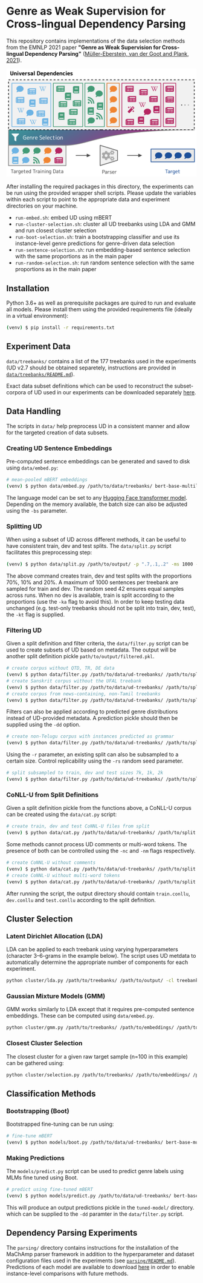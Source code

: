 # Genre as Weak Supervision for Cross-lingual Dependency Parsing

This repository contains implementations of the data selection methods from the EMNLP 2021 paper **"Genre as Weak Supervision for Cross-lingual Dependency Parsing"** ([Müller-Eberstein, van der Goot and Plank, 2021](https://aclanthology.org/2021.emnlp-main.393/)).

![Genre selection models extract the most similar sentences from UD based on data-driven genre similarity in order to train cross-lingual, zero-shot parsers.](header.png)

After installing the required packages in this directory, the experiments can be run using the provided wrapper shell scripts. Please update the variables within each script to point to the appropriate data and experiment directories on your machine.

* `run-embed.sh`: embed UD using mBERT
* `run-cluster-selection.sh`: cluster all UD treebanks using LDA and GMM and run closest cluster selection
* `run-boot-selection.sh`: train a bootstrapping classifier and use its instance-level genre predictions for genre-driven data selection
* `run-sentence-selection.sh`: run embedding-based sentence selection with the same proportions as in the main paper
* `run-random-selection.sh`: run random sentence selection with the same proportions as in the main paper

## Installation

Python 3.6+ as well as prerequisite packages are quired to run and evaluate all models. Please install them using the provided requirements file (ideally in a virtual environment):

```bash
(venv) $ pip install -r requirements.txt
```

## Experiment Data

`data/treebanks/` contains a list of the 177 treebanks used in the experiments (UD v2.7 should be obtained separetely, instructions are provided in [`data/treebanks/README.md`](data/treebanks/README.md)).

Exact data subset definitions which can be used to reconstruct the subset-corpora of UD used in our experiments can be downloaded separately [here](https://personads.me/x/emnlp-2021-data).

## Data Handling

The scripts in `data/` help preprocess UD in a consistent manner and allow for the targeted creation of data subsets.

### Creating UD Sentence Embeddings

Pre-computed sentence embeddings can be generated and saved to disk using `data/embed.py`:

```bash
# mean-pooled mBERT embeddings
(venv) $ python data/embed.py /path/to/data/treebanks/ bert-base-multilingual-cased /path/to/embeddings/
```

The language model can be set to any [Hugging Face transformer model](https://huggingface.co/). Depending on the memory available, the batch size can also be adjusted using the `-bs` parameter.

### Splitting UD

When using a subset of UD across different methods, it can be useful to have consistent train, dev and test splits. The `data/split.py` script facilitates this preprocessing step:

```bash
(venv) $ python data/split.py /path/to/output/ -p ".7,.1,.2" -ms 1000 -kt -rs 42
```

The above command creates train, dev and test splits with the proportions 70%, 10% and 20%. A maximum of 1000 sentences per treebank are sampled for train and dev. The random seed 42 ensures equal samples across runs. When no dev is available, train is split according to the proportions (use the `-ka` flag to avoid this). In order to keep testing data unchanged (e.g. test-only treebanks should not be split into train, dev, test), the `-kt` flag is supplied.

### Filtering UD

Given a split definition and filter criteria, the `data/filter.py` script can be used to create subsets of UD based on metadata. The output will be another split definition pickle `path/to/output/filtered.pkl`.

```bash
# create corpus without QTD, TR, DE data
(venv) $ python data/filter.py /path/to/data/ud-treebanks/ /path/to/split.pkl /path/to/output/ -el "Turkish German,Turkish,German"
# create Sanskrit corpus without the UFAL treebank
(venv) $ python data/filter.py /path/to/data/ud-treebanks/ /path/to/split.pkl /path/to/output/ -il "Sanskrit" -et "UFAL"
# create corpus from news-containing, non-Tamil treebanks
(venv) $ python data/filter.py /path/to/data/ud-treebanks/ /path/to/split.pkl /path/to/output/ -el "Tamil" -id "news"
```

Filters can also be applied according to predicted genre distributions instead of UD-provided metadata. A prediction pickle should then be supplied using the `-dd` option.

```bash
# create non-Telugu corpus with instances predicted as grammar
(venv) $ python data/filter.py /path/to/data/ud-treebanks/ /path/to/split.pkl /path/to/output/ -el "Telugu" -xd "grammar" --dd /path/to/predictions.pkl
```

Using the `-r` parameter, an existing split can also be subsampled to a certain size. Control replicability using the `-rs` random seed parameter.

```bash
# split subsampled to train, dev and test sizes 7k, 1k, 2k
(venv) $ python data/filter.py /path/to/data/ud-treebanks/ /path/to/split.pkl /path/to/output/ -r "7000,1000,2000" -rs 42
```

### CoNLL-U from Split Definitions

Given a split definition pickle from the functions above, a CoNLL-U corpus can be created using the `data/cat.py` script:

```bash
# create train, dev and test CoNNL-U files from split
(venv) $ python data/cat.py /path/to/data/ud-treebanks/ /path/to/split.pkl /path/to/output/
```

Some methods cannot process UD comments or multi-word tokens. The presence of both can be controlled using the `-nc` and `-nm` flags respectively.

```bash
# create CoNNL-U without comments
(venv) $ python data/cat.py /path/to/data/ud-treebanks/ /path/to/split.pkl /path/to/output/ -nc
# create CoNNL-U without multi-word tokens
(venv) $ python data/cat.py /path/to/data/ud-treebanks/ /path/to/split.pkl /path/to/output/ -nm
```

After running the script, the output directory should contain `train.conllu`, `dev.conllu` and `test.conllu` according to the split definition.

## Cluster Selection

### Latent Dirichlet Allocation (LDA)

LDA can be applied to each treebank using varying hyperparameters (character 3–6-grams in the example below). The script uses UD metdata to automatically determine the appropriate number of components for each experiment.

```bash
python cluster/lda.py /path/to/treebanks/ /path/to/output/ -cl treebank -vu char -vn 3-6 -rs 42
```

### Gaussian Mixture Models (GMM)

GMM works similarly to LDA except that it requires pre-computed sentence embeddings. These can be computed using `data/embed.py`.

```bash
python cluster/gmm.py /path/to/treebanks/ /path/to/embeddings/ /path/to/output/ -cl treebank -rs 42
```

### Closest Cluster Selection

The closest cluster for a given raw target sample (n=100 in this example) can be gathered using:

```bash
python cluster/selection.py /path/to/treebanks/ /path/to/embeddings/ /path/to/lda/ /path/to/output/ /path/to/target.pkl -ts 100 -us /path/to/genre-not-lang/splits.pkl -cl treebank -rs 42
```

## Classification Methods

### Bootstrapping (Boot)

Bootstrapped fine-tuning can be run using:

```bash
# fine-tune mBERT
(venv) $ python models/boot.py /path/to/data/ud-treebanks/ bert-base-multilingual-cased /path/to/output/ -s /path/to/split.pkl
```

### Making Predictions

The `models/predict.py` script can be used to predict genre labels using MLMs fine tuned using Boot.

```bash
# predict using fine-tuned mBERT
(venv) $ python models/predict.py /path/to/data/ud-treebanks/ bert-base-multilingual-cased /path/to/tuned-model/
```

This will produce an output predictions pickle in the `tuned-model/` directory. which can be supplied to the `-dd` paramter in the `data/filter.py` script.

## Dependency Parsing Experiments

The `parsing/` directory contains instructions for the installation of the MaChAmp parser framework in addition to the hyperparameter and dataset configuration files used in the experiments (see [`parsing/README.md`](parsing/README.md)). Predictions of each model are available to download [here](https://personads.me/x/emnlp-2021-data) in order to enable instance-level comparisons with future methods.

